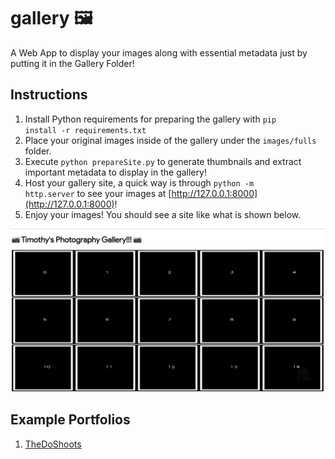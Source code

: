 # gallery 🖼️
A Web App to display your images along with essential metadata just by putting it in the Gallery Folder! 

## Instructions 
1. Install Python requirements for preparing the gallery with <code>pip install -r requirements.txt</code>
2. Place your original images inside of the gallery under the <code>images/fulls</code> folder.
3. Execute <code>python prepareSite.py</code> to generate thumbnails and extract important metadata to display in the gallery!
4. Host your gallery site, a quick way is through <code>python -m http.server</code> to see your images at [http://127.0.0.1:8000](http://127.0.0.1:8000)!
5. Enjoy your images! You should see a site like what is shown below.

![](./example.png)

## Example Portfolios
1. [TheDoShoots](https://timothydo.me/photography)


